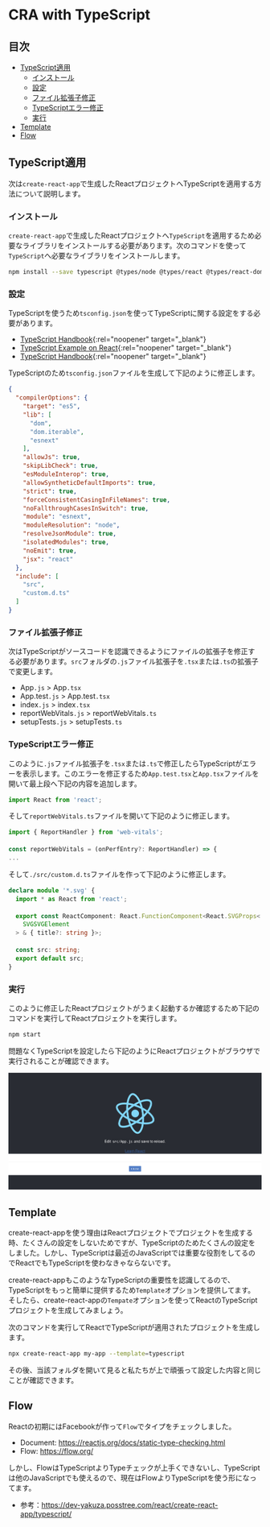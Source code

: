 # CRA with TypeScript

## 目次

- [TypeScript適用](#typescript適用)
  - [インストール](#インストール)
  - [設定](#設定)
  - [ファイル拡張子修正](#ファイル拡張子修正)
  - [TypeScriptエラー修正](#typescriptエラー修正)
  - [実行](#実行)
- [Template](#template)
- [Flow](#flow)

## TypeScript適用

次は`create-react-app`で生成したReactプロジェクトへTypeScriptを適用する方法について説明します。

### インストール

`create-react-app`で生成したReactプロジェクトへ`TypeScript`を適用するため必要なライブラリをインストールする必要があります。次のコマンドを使って`TypeScript`へ必要なライブラリをインストールします。

```bash
npm install --save typescript @types/node @types/react @types/react-dom @types/jest
```

### 設定

TypeScriptを使うため`tsconfig.json`を使ってTypeScriptに関する設定をする必要があります。

- [TypeScript Handbook](https://www.typescriptlang.org/){:rel="noopener" target="_blank"}
- [TypeScript Example on React](https://www.typescriptlang.org/play?jsx=2&esModuleInterop=true&e=196#example/typescript-with-react){:rel="noopener" target="_blank"}
- [TypeScript Handbook](https://github.com/typescript-cheatsheets/react#reacttypescript-cheatsheets){:rel="noopener" target="_blank"}

TypeScriptのため`tsconfig.json`ファイルを生成して下記のように修正します。

```json
{
  "compilerOptions": {
    "target": "es5",
    "lib": [
      "dom",
      "dom.iterable",
      "esnext"
    ],
    "allowJs": true,
    "skipLibCheck": true,
    "esModuleInterop": true,
    "allowSyntheticDefaultImports": true,
    "strict": true,
    "forceConsistentCasingInFileNames": true,
    "noFallthroughCasesInSwitch": true,
    "module": "esnext",
    "moduleResolution": "node",
    "resolveJsonModule": true,
    "isolatedModules": true,
    "noEmit": true,
    "jsx": "react"
  },
  "include": [
    "src",
    "custom.d.ts"
  ]
}
```

### ファイル拡張子修正

次はTypeScriptがソースコードを認識できるようにファイルの拡張子を修正する必要があります。`src`フォルダの`.js`ファイル拡張子を`.tsx`または`.ts`の拡張子で変更します。

- App`.js` > App`.tsx`
- App.test`.js` > App.test`.tsx`
- index`.js` > index`.tsx`
- reportWebVitals`.js` > reportWebVitals`.ts`
- setupTests`.js` > setupTests`.ts`

### TypeScriptエラー修正

このように`.js`ファイル拡張子を`.tsx`または`.ts`で修正したらTypeScriptがエラーを表示します。このエラーを修正するため`App.test.tsx`と`App.tsx`ファイルを開いて最上段へ下記の内容を追加します。

```ts
import React from 'react';
```

そして`reportWebVitals.ts`ファイルを開いて下記のように修正します。

```ts
import { ReportHandler } from 'web-vitals';

const reportWebVitals = (onPerfEntry?: ReportHandler) => {
...
```

そして`./src/custom.d.ts`ファイルを作って下記のように修正します。

```ts
declare module '*.svg' {
  import * as React from 'react';

  export const ReactComponent: React.FunctionComponent<React.SVGProps<
    SVGSVGElement
  > & { title?: string }>;

  const src: string;
  export default src;
}
```

### 実行

このように修正したReactプロジェクトがうまく起動するか確認するため下記のコマンドを実行してReactプロジェクトを実行します。

```bash
npm start
```

問題なくTypeScriptを設定したら下記のようにReactプロジェクトがブラウザで実行されることが確認できます。

![project](/images/project.jpg)

## Template

create-react-appを使う理由はReactプロジェクトでプロジェクトを生成する時、たくさんの設定をしないためですが、TypeScriptのためたくさんの設定をしました。しかし、TypeScriptは最近のJavaScriptでは重要な役割をしてるのでReactでもTypeScriptを使わなきゃならないです。

create-react-appもこのようなTypeScriptの重要性を認識してるので、TypeScriptをもっと簡単に提供するため`Template`オプションを提供してます。そしたら、create-react-appの`Tempate`オプションを使ってReactのTypeScriptプロジェクトを生成してみましょう。

次のコマンドを実行してReactでTypeScriptが適用されたプロジェクトを生成します。

```bash
npx create-react-app my-app --template=typescript
```

その後、当該フォルダを開いて見ると私たちが上で頑張って設定した内容と同じことが確認できます。


## Flow

Reactの初期にはFacebookが作って`Flow`でタイプをチェックしました。

- Document: https://reactjs.org/docs/static-type-checking.html
- Flow: https://flow.org/

しかし、FlowはTypeScriptよりTypeチェックが上手くできないし、TypeScriptは他のJavaScriptでも使えるので、現在はFlowよりTypeScriptを使う形になってます。

- 参考：https://dev-yakuza.posstree.com/react/create-react-app/typescript/
